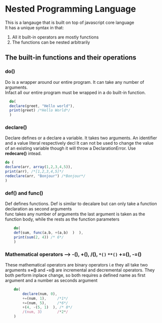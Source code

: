 # Nested Programming Language

This is a langauge that is built on top of javascript core language  
It has a unique syntax in that:
1. All it built-in operators are mostly functions
2. The functions can be nested arbitrarily

## The built-in functions and their operations

### do()
Do is a wrapper around our entire program. It can take any number of arguments.  
Infact all our entire program must be wrapped  in a do built-in function.

```js
  do(
  declare(greet, "Hello world"),
  print(greet) /*Hello World*/
  )
```
### declare()
Declare defines or a declare a variable. It takes two arguments. An identifier and a value literal respectively  decl
It can not be used to change the value of an existing variable though it will throw a DeclarationError. Use **redecare()** intead.
```js
do (
declare(arr, array(1,2,3,4,5)),
print(arr), /*[1,2,3,4,5]*/
redeclare(arr, "Bonjour") /*Bonjour*/
)
```
### def() and func()
Def defines functions. Def is similar to decalare but can only take a function declaration as second arguments  
func takes any number of arguments the last argument is taken as the function body, while the rests as the function parameters
```js
    do(
    def(sum, func(a,b, +(a,b)  )  ),
    print(sum(2, 4)) /* 6*/
    )
```
### Mathematical operators --> -(), +(), /(), <code>*()</code> <code>**()</code> +=(), -=()
These mathematical operators are binary operators i.e they all take two arguments
**=+()** and **-=()** are incremental and decremental operators. They both perform inplace change, so both requires a defined name as first argument and a number as seconds argument
```js
    do(
        declare(num, 0),
        +=(num, 1),     /*1*/
        +=(num, 5),     /*6*/
        +(4, -(5, 1)  ), /* 8*/
        /(num, 3)       /*2*/
    )
```
